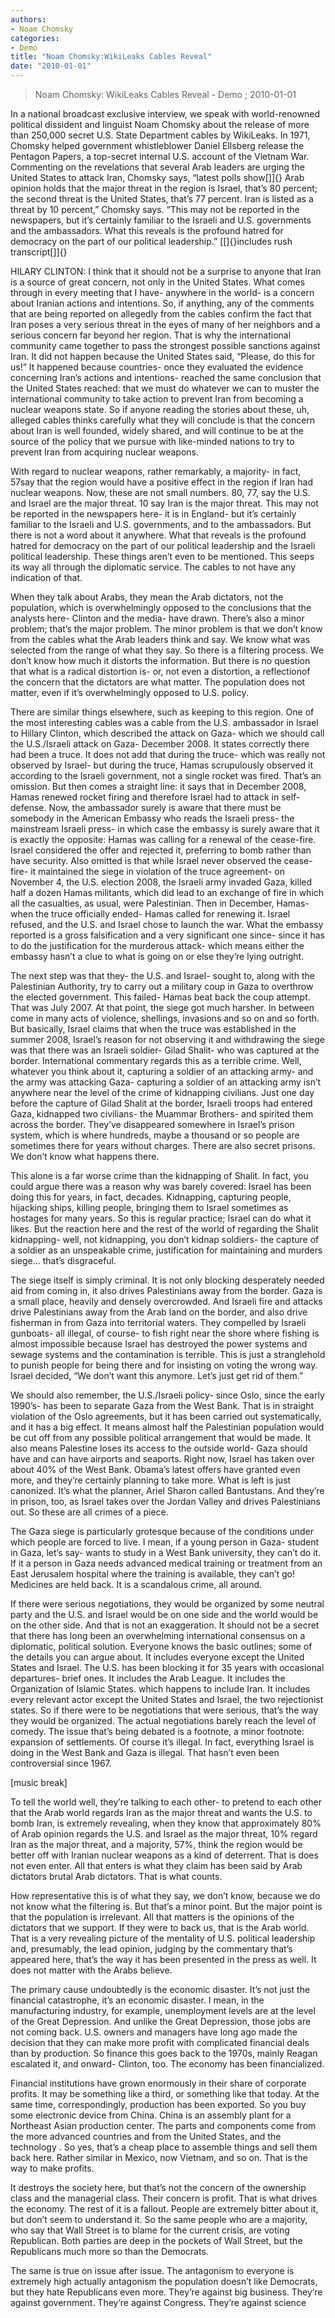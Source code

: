 ```yaml
---
authors: 
- Noam Chomsky
categories: 
- Demo
title: "Noam Chomsky:WikiLeaks Cables Reveal"
date: "2010-01-01"
---
```

> Noam Chomsky: WikiLeaks Cables Reveal - Demo ; 2010-01-01

In a national broadcast exclusive interview, we speak with world-renowned political dissident and linguist Noam Chomsky about the release of more than 250,000 secret U.S. State Department cables by WikiLeaks. In 1971, Chomsky helped government whistleblower Daniel Ellsberg release the Pentagon Papers, a top-secret internal U.S. account of the Vietnam War. Commenting on the revelations that several Arab leaders are urging the United States to attack Iran, Chomsky says, “latest polls show[\]]{} Arab opinion holds that the major threat in the region is Israel, that’s 80 percent; the second threat is the United States, that’s 77 percent. Iran is listed as a threat by 10 percent,” Chomsky says. “This may not be reported in the newspapers, but it’s certainly familiar to the Israeli and U.S. governments and the ambassadors. What this reveals is the profound hatred for democracy on the part of our political leadership.” [\[]{}includes rush transcript[\]]{}

HILARY CLINTON: I think that it should not be a surprise to anyone that Iran is a source of great concern, not only in the United States. What comes through in every meeting that I have- anywhere in the world- is a concern about Iranian actions and intentions. So, if anything, any of the comments that are being reported on allegedly from the cables confirm the fact that Iran poses a very serious threat in the eyes of many of her neighbors and a serious concern far beyond her region. That is why the international community came together to pass the strongest possible sanctions against Iran. It did not happen because the United States said, “Please, do this for us!” It happened because countries- once they evaluated the evidence concerning Iran’s actions and intentions- reached the same conclusion that the United States reached: that we must do whatever we can to muster the international community to take action to prevent Iran from becoming a nuclear weapons state. So if anyone reading the stories about these, uh, alleged cables thinks carefully what they will conclude is that the concern about Iran is well founded, widely shared, and will continue to be at the source of the policy that we pursue with like-minded nations to try to prevent Iran from acquiring nuclear weapons.

With regard to nuclear weapons, rather remarkably, a majority- in fact, 57say that the region would have a positive effect in the region if Iran had nuclear weapons. Now, these are not small numbers. 80, 77, say the U.S. and Israel are the major threat. 10 say Iran is the major threat. This may not be reported in the newspapers here- it is in England- but it’s certainly familiar to the Israeli and U.S. governments, and to the ambassadors. But there is not a word about it anywhere. What that reveals is the profound hatred for democracy on the part of our political leadership and the Israeli political leadership. These things aren’t even to be mentioned. This seeps its way all through the diplomatic service. The cables to not have any indication of that.

When they talk about Arabs, they mean the Arab dictators, not the population, which is overwhelmingly opposed to the conclusions that the analysts here- Clinton and the media- have drawn. There’s also a minor problem; that’s the major problem. The minor problem is that we don’t know from the cables what the Arab leaders think and say. We know what was selected from the range of what they say. So there is a filtering process. We don’t know how much it distorts the information. But there is no question that what is a radical distortion is- or, not even a distortion, a reflectionof the concern that the dictators are what matter. The population does not matter, even if it’s overwhelmingly opposed to U.S. policy.

There are similar things elsewhere, such as keeping to this region. One of the most interesting cables was a cable from the U.S. ambassador in Israel to Hillary Clinton, which described the attack on Gaza- which we should call the U.S./Israeli attack on Gaza- December 2008. It states correctly there had been a truce. It does not add that during the truce- which was really not observed by Israel- but during the truce, Hamas scrupulously observed it according to the Israeli government, not a single rocket was fired. That’s an omission. But then comes a straight line: it says that in December 2008, Hamas renewed rocket firing and therefore Israel had to attack in self-defense. Now, the ambassador surely is aware that there must be somebody in the American Embassy who reads the Israeli press- the mainstream Israeli press- in which case the embassy is surely aware that it is exactly the opposite: Hamas was calling for a renewal of the cease-fire. Israel considered the offer and rejected it, preferring to bomb rather than have security. Also omitted is that while Israel never observed the cease-fire- it maintained the siege in violation of the truce agreement- on November 4, the U.S. election 2008, the Israeli army invaded Gaza, killed half a dozen Hamas militants, which did lead to an exchange of fire in which all the casualties, as usual, were Palestinian. Then in December, Hamas- when the truce officially ended- Hamas called for renewing it. Israel refused, and the U.S. and Israel chose to launch the war. What the embassy reported is a gross falsification and a very significant one since- since it has to do the justification for the murderous attack- which means either the embassy hasn’t a clue to what is going on or else they’re lying outright.

The next step was that they- the U.S. and Israel- sought to, along with the Palestinian Authority, try to carry out a military coup in Gaza to overthrow the elected government. This failed- Hamas beat back the coup attempt. That was July 2007. At that point, the siege got much harsher. In between come in many acts of violence, shellings, invasions and so on and so forth. But basically, Israel claims that when the truce was established in the summer 2008, Israel’s reason for not observing it and withdrawing the siege was that there was an Israeli soldier- Gilad Shalit- who was captured at the border. International commentary regards this as a terrible crime. Well, whatever you think about it, capturing a soldier of an attacking army- and the army was attacking Gaza- capturing a soldier of an attacking army isn’t anywhere near the level of the crime of kidnapping civilians. Just one day before the capture of Gilad Shalit at the border, Israeli troops had entered Gaza, kidnapped two civilians- the Muammar Brothers- and spirited them across the border. They’ve disappeared somewhere in Israel’s prison system, which is where hundreds, maybe a thousand or so people are sometimes there for years without charges. There are also secret prisons. We don’t know what happens there.

This alone is a far worse crime than the kidnapping of Shalit. In fact, you could argue there was a reason why was barely covered: Israel has been doing this for years, in fact, decades. Kidnapping, capturing people, hijacking ships, killing people, bringing them to Israel sometimes as hostages for many years. So this is regular practice; Israel can do what it likes. But the reaction here and the rest of the world of regarding the Shalit kidnapping- well, not kidnapping, you don’t kidnap soldiers- the capture of a soldier as an unspeakable crime, justification for maintaining and murders siege... that’s disgraceful.

The siege itself is simply criminal. It is not only blocking desperately needed aid from coming in, it also drives Palestinians away from the border. Gaza is a small place, heavily and densely overcrowded. And Israeli fire and attacks drive Palestinians away from the Arab land on the border, and also drive fisherman in from Gaza into territorial waters. They compelled by Israeli gunboats- all illegal, of course- to fish right near the shore where fishing is almost impossible because Israel has destroyed the power systems and sewage systems and the contamination is terrible. This is just a stranglehold to punish people for being there and for insisting on voting the wrong way. Israel decided, “We don’t want this anymore. Let’s just get rid of them.”

We should also remember, the U.S./Israeli policy- since Oslo, since the early 1990’s- has been to separate Gaza from the West Bank. That is in straight violation of the Oslo agreements, but it has been carried out systematically, and it has a big effect. It means almost half the Palestinian population would be cut off from any possible political arrangement that would be made. It also means Palestine loses its access to the outside world- Gaza should have and can have airports and seaports. Right now, Israel has taken over about 40% of the West Bank. Obama’s latest offers have granted even more, and they’re certainly planning to take more. What is left is just canonized. It’s what the planner, Ariel Sharon called Bantustans. And they’re in prison, too, as Israel takes over the Jordan Valley and drives Palestinians out. So these are all crimes of a piece.

The Gaza siege is particularly grotesque because of the conditions under which people are forced to live. I mean, if a young person in Gaza- student in Gaza, let’s say- wants to study in a West Bank university, they can’t do it. If it a person in Gaza needs advanced medical training or treatment from an East Jerusalem hospital where the training is available, they can’t go! Medicines are held back. It is a scandalous crime, all around.

If there were serious negotiations, they would be organized by some neutral party and the U.S. and Israel would be on one side and the world would be on the other side. And that is not an exaggeration. It should not be a secret that there has long been an overwhelming international consensus on a diplomatic, political solution. Everyone knows the basic outlines; some of the details you can argue about. It includes everyone except the United States and Israel. The U.S. has been blocking it for 35 years with occasional departures- brief ones. It includes the Arab League. It includes the Organization of Islamic States. which happens to include Iran. It includes every relevant actor except the United States and Israel, the two rejectionist states. So if there were to be negotiations that were serious, that’s the way they would be organized. The actual negotiations barely reach the level of comedy. The issue that’s being debated is a footnote, a minor footnote: expansion of settlements. Of course it’s illegal. In fact, everything Israel is doing in the West Bank and Gaza is illegal. That hasn’t even been controversial since 1967.

\[music break\]

To tell the world well, they’re talking to each other- to pretend to each other that the Arab world regards Iran as the major threat and wants the U.S. to bomb Iran, is extremely revealing, when they know that approximately 80% of Arab opinion regards the U.S. and Israel as the major threat, 10% regard Iran as the major threat, and a majority, 57%, think the region would be better off with Iranian nuclear weapons as a kind of deterrent. That is does not even enter. All that enters is what they claim has been said by Arab dictators brutal Arab dictators. That is what counts.

How representative this is of what they say, we don’t know, because we do not know what the filtering is. But that’s a minor point. But the major point is that the population is irrelevant. All that matters is the opinions of the dictators that we support. If they were to back us, that is the Arab world. That is a very revealing picture of the mentality of U.S. political leadership and, presumably, the lead opinion, judging by the commentary that’s appeared here, that’s the way it has been presented in the press as well. It does not matter with the Arabs believe.

The primary cause undoubtedly is the economic disaster. It’s not just the financial catastrophe, it’s an economic disaster. I mean, in the manufacturing industry, for example, unemployment levels are at the level of the Great Depression. And unlike the Great Depression, those jobs are not coming back. U.S. owners and managers have long ago made the decision that they can make more profit with complicated financial deals than by production. So finance this goes back to the 1970s, mainly Reagan escalated it, and onward- Clinton, too. The economy has been financialized.

Financial institutions have grown enormously in their share of corporate profits. It may be something like a third, or something like that today. At the same time, correspondingly, production has been exported. So you buy some electronic device from China. China is an assembly plant for a Northeast Asian production center. The parts and components come from the more advanced countries and from the United States, and the technology . So yes, that’s a cheap place to assemble things and sell them back here. Rather similar in Mexico, now Vietnam, and so on. That is the way to make profits.

It destroys the society here, but that’s not the concern of the ownership class and the managerial class. Their concern is profit. That is what drives the economy. The rest of it is a fallout. People are extremely bitter about it, but don’t seem to understand it. So the same people who are a majority, who say that Wall Street is to blame for the current crisis, are voting Republican. Both parties are deep in the pockets of Wall Street, but the Republicans much more so than the Democrats.

The same is true on issue after issue. The antagonism to everyone is extremely high actually antagonism the population doesn’t like Democrats, but they hate Republicans even more. They’re against big business. They’re against government. They’re against Congress. They’re against science
